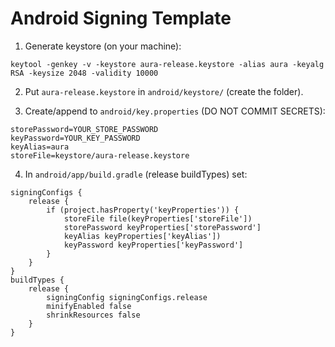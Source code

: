 # Android Signing Template

1) Generate keystore (on your machine):
```
keytool -genkey -v -keystore aura-release.keystore -alias aura -keyalg RSA -keysize 2048 -validity 10000
```

2) Put `aura-release.keystore` in `android/keystore/` (create the folder).

3) Create/append to `android/key.properties` (DO NOT COMMIT SECRETS):
```
storePassword=YOUR_STORE_PASSWORD
keyPassword=YOUR_KEY_PASSWORD
keyAlias=aura
storeFile=keystore/aura-release.keystore
```

4) In `android/app/build.gradle` (release buildTypes) set:
```
signingConfigs {
    release {
        if (project.hasProperty('keyProperties')) {
            storeFile file(keyProperties['storeFile'])
            storePassword keyProperties['storePassword']
            keyAlias keyProperties['keyAlias'])
            keyPassword keyProperties['keyPassword']
        }
    }
}
buildTypes {
    release {
        signingConfig signingConfigs.release
        minifyEnabled false
        shrinkResources false
    }
}
```
